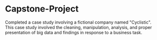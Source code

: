 # Capstone-Project
Completed a case study involving a fictional company named "Cyclistic". This case study involved the cleaning, manipulation, analysis, and proper presentation of big data and findings in response to a business task.

